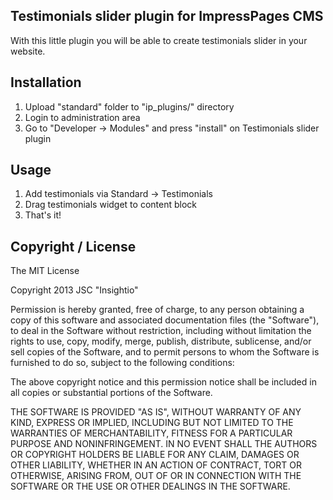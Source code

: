 ## Testimonials slider plugin for ImpressPages CMS

With this little plugin you will be able to create testimonials slider in your website.

## Installation

1. Upload "standard" folder to "ip_plugins/" directory
2. Login to administration area
3. Go to "Developer -> Modules" and press "install" on Testimonials slider plugin

## Usage

1. Add testimonials via Standard -> Testimonials
2. Drag testimonials widget to content block
3. That's it!

## Copyright / License

The MIT License

Copyright 2013 JSC "Insightio"

Permission is hereby granted, free of charge, to any person obtaining a copy
of this software and associated documentation files (the "Software"), to deal
in the Software without restriction, including without limitation the rights
to use, copy, modify, merge, publish, distribute, sublicense, and/or sell
copies of the Software, and to permit persons to whom the Software is
furnished to do so, subject to the following conditions:

The above copyright notice and this permission notice shall be included in
all copies or substantial portions of the Software.

THE SOFTWARE IS PROVIDED "AS IS", WITHOUT WARRANTY OF ANY KIND, EXPRESS OR
IMPLIED, INCLUDING BUT NOT LIMITED TO THE WARRANTIES OF MERCHANTABILITY,
FITNESS FOR A PARTICULAR PURPOSE AND NONINFRINGEMENT. IN NO EVENT SHALL THE
AUTHORS OR COPYRIGHT HOLDERS BE LIABLE FOR ANY CLAIM, DAMAGES OR OTHER
LIABILITY, WHETHER IN AN ACTION OF CONTRACT, TORT OR OTHERWISE, ARISING FROM,
OUT OF OR IN CONNECTION WITH THE SOFTWARE OR THE USE OR OTHER DEALINGS IN
THE SOFTWARE.